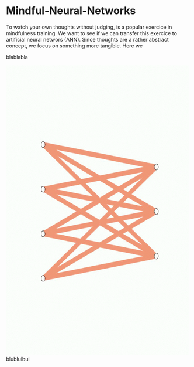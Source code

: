 # Mindful-Neural-Networks

To watch your own thoughts without judging, is a popular exercice in mindfulness training. We want to see if we can transfer this exercice to artificial neural networs (ANN). Since thoughts are a rather abstract concept, we focus on something more tangible. Here we    

blablabla

<img src="https://github.com/bhaecker/Mindful-Neural-Networks/blob/master/graphics/plasticity.gif" width="500" height="790">
blubluibul

